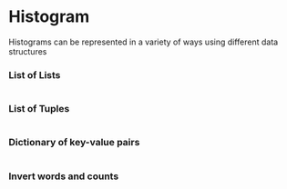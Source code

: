 # Histogram
Histograms can be represented in a variety of ways using different data structures

### List of Lists
```histogram = [['one', 1], ['fish', 4], ['two', 1], ['red', 1], ['blue', 1]]
```
### List of Tuples
```histogram = [('one', 1), ('fish', 4), ('two', 1), ('red', 1), ('blue', 1)]
```
### Dictionary of key-value pairs
```histogram = {'one': 1, 'blue': 1, 'two': 1, 'fish': 4, 'red': 1}
```
### Invert words and counts
```counts_list = [(1, ['one', 'two', 'red', 'blue']), (4, ['fish'])]
```
